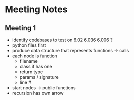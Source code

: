# Meeting Notes

## Meeting 1
- identify codebases to test on 6.02 6.036 6.006 ?
- python files first
- produce data structure that represents functions -> calls
- each node is function
   * filename
   * class if has one
   * return type
   * params / signature
   * line #
- start nodes -> public functions
- recursion has own arrow
